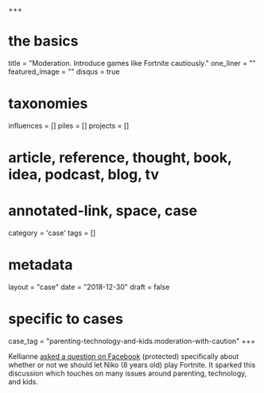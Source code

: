 +++
# the basics
title          = "Moderation. Introduce games like Fortnite cautiously."
one_liner      = ""
featured_image = ""
disqus				 = true

# taxonomies
influences		 = []
piles     		 = []
projects			 = []

# article, reference, thought, book, idea, podcast, blog, tv
# annotated-link, space, case
category  		 = 'case'
tags					 = []

# metadata
layout 				 = "case"
date 					 = "2018-12-30"
draft 				 = false

# specific to cases
case_tag 		   = "parenting-technology-and-kids.moderation-with-caution"
+++

Kellianne [asked a question on Facebook](https://www.facebook.com/photo.php?fbid=10155694360576109&set=a.10150453244796109&type=3&theater) (protected) specifically about whether or not we should let Niko (8 years old) play Fortnite. It sparked this discussion which touches on many issues around parenting, technology, and kids.
